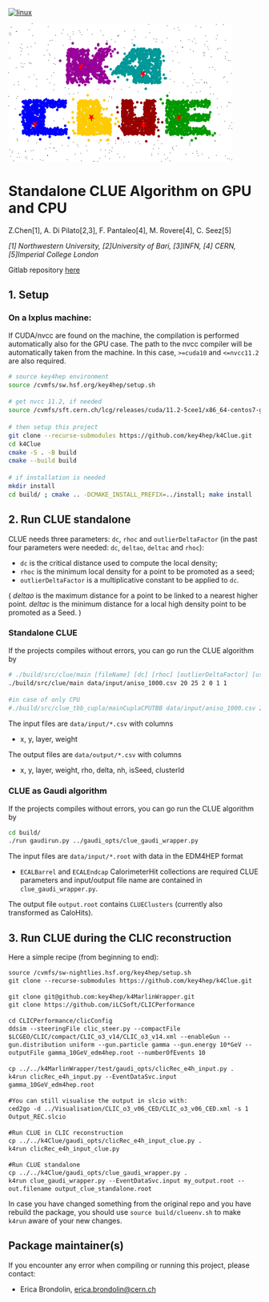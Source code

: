 [![linux](https://github.com/key4hep/k4Clue/actions/workflows/test.yml/badge.svg)](https://github.com/key4hep/k4Clue/actions/workflows/test.yml)

![Logo](plots/k4Clue_logo.png)

# Standalone CLUE Algorithm on GPU and CPU

Z.Chen[1], A. Di Pilato[2,3], F. Pantaleo[4], M. Rovere[4], C. Seez[5]

*[1] Northwestern University, [2]University of Bari, [3]INFN, [4] CERN, [5]Imperial College London*

Gitlab repository [here](https://gitlab.cern.ch/kalos/clue)

## 1. Setup

### On a lxplus machine:

If CUDA/nvcc are found on the machine, the compilation is performed automatically also for the GPU case.
The path to the nvcc compiler will be automatically taken from the machine. In this case, `>=cuda10` and `<=nvcc11.2` are also required.

```bash
# source key4hep environment
source /cvmfs/sw.hsf.org/key4hep/setup.sh

# get nvcc 11.2, if needed
source /cvmfs/sft.cern.ch/lcg/releases/cuda/11.2-5cee1/x86_64-centos7-gcc8-opt/setup.sh

# then setup this project
git clone --recurse-submodules https://github.com/key4hep/k4Clue.git
cd k4Clue
cmake -S . -B build
cmake --build build

# if installation is needed
mkdir install
cd build/ ; cmake .. -DCMAKE_INSTALL_PREFIX=../install; make install
```

## 2. Run CLUE standalone
CLUE needs three parameters: `dc`, `rhoc` and `outlierDeltaFactor` (in the past four parameters were needed: `dc`, `deltao`, `deltac` and `rhoc`):

* `dc` is the critical distance used to compute the local density;
* `rhoc` is the minimum local density for a point to be promoted as a seed;
* `outlierDeltaFactor` is  a multiplicative constant to be applied to `dc`.

( _deltao_ is the maximum distance for a point to be linked to a nearest higher
point.
 _deltac_ is the minimum distance for a local high density point to be promoted
as a Seed. )

### Standalone CLUE

If the projects compiles without errors, you can go run the CLUE algorithm by
```bash
# ./build/src/clue/main [fileName] [dc] [rhoc] [outlierDeltaFactor] [useParallel] [verbose] [NumTBBThreads]
./build/src/clue/main data/input/aniso_1000.csv 20 25 2 0 1 1

#in case of only CPU
#./build/src/clue_tbb_cupla/mainCuplaCPUTBB data/input/aniso_1000.csv 20 25 2 0 1 1
```

The input files are `data/input/*.csv` with columns 
* x, y, layer, weight

The output files are `data/output/*.csv` with columns
* x, y, layer, weight, rho, delta, nh, isSeed, clusterId

### CLUE as Gaudi algorithm

If the projects compiles without errors, you can go run the CLUE algorithm by
```bash
cd build/
./run gaudirun.py ../gaudi_opts/clue_gaudi_wrapper.py
```

The input files are `data/input/*.root` with data in the EDM4HEP format 
* `ECALBarrel` and `ECALEndcap` CalorimeterHit collections are required
CLUE parameters and input/output file name are contained in `clue_gaudi_wrapper.py`.

The output file `output.root` contains `CLUEClusters` (currently also transformed as CaloHits).

## 3. Run CLUE during the CLIC reconstruction

Here a simple recipe (from beginning to end):
```
source /cvmfs/sw-nightlies.hsf.org/key4hep/setup.sh
git clone --recurse-submodules https://github.com/key4hep/k4Clue.git

git clone git@github.com:key4hep/k4MarlinWrapper.git
git clone https://github.com/iLCSoft/CLICPerformance

cd CLICPerformance/clicConfig
ddsim --steeringFile clic_steer.py --compactFile $LCGEO/CLIC/compact/CLIC_o3_v14/CLIC_o3_v14.xml --enableGun --gun.distribution uniform --gun.particle gamma --gun.energy 10*GeV --outputFile gamma_10GeV_edm4hep.root --numberOfEvents 10

cp ../../k4MarlinWrapper/test/gaudi_opts/clicRec_e4h_input.py .
k4run clicRec_e4h_input.py --EventDataSvc.input gamma_10GeV_edm4hep.root

#You can still visualise the output in slcio with:
ced2go -d ../Visualisation/CLIC_o3_v06_CED/CLIC_o3_v06_CED.xml -s 1 Output_REC.slcio

#Run CLUE in CLIC reconstruction
cp ../../k4Clue/gaudi_opts/clicRec_e4h_input_clue.py .
k4run clicRec_e4h_input_clue.py

#Run CLUE standalone
cp ../../k4Clue/gaudi_opts/clue_gaudi_wrapper.py .
k4run clue_gaudi_wrapper.py --EventDataSvc.input my_output.root --out.filename output_clue_standalone.root
```

In case you have changed something from the original repo and you have rebuild the package, you should use `source build/clueenv.sh` to make `k4run` aware of your new changes.

## Package maintainer(s)

If you encounter any error when compiling or running this project, please contact:
* Erica Brondolin, erica.brondolin@cern.ch


